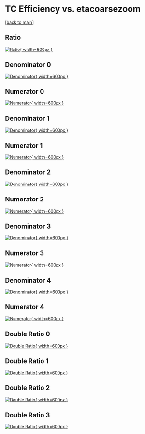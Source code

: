 # TC Efficiency vs. etacoarsezoom

[[back to main](./)]



## Ratio

[![Ratio](../mtv/var/TC_base_321_1_eff_etacoarsezoom.png){ width=600px }](../mtv/var/TC_base_321_1_eff_etacoarsezoom.pdf)

## Denominator 0

[![Denominator](../mtv/den/TC_base_321_1_eff_etacoarsezoom_den0.png){ width=600px }](../mtv/den/TC_base_321_1_eff_etacoarsezoom_den0.pdf)

## Numerator 0

[![Numerator](../mtv/num/TC_base_321_1_eff_etacoarsezoom_num0.png){ width=600px }](../mtv/num/TC_base_321_1_eff_etacoarsezoom_num0.pdf)

## Denominator 1

[![Denominator](../mtv/den/TC_base_321_1_eff_etacoarsezoom_den1.png){ width=600px }](../mtv/den/TC_base_321_1_eff_etacoarsezoom_den1.pdf)

## Numerator 1

[![Numerator](../mtv/num/TC_base_321_1_eff_etacoarsezoom_num1.png){ width=600px }](../mtv/num/TC_base_321_1_eff_etacoarsezoom_num1.pdf)

## Denominator 2

[![Denominator](../mtv/den/TC_base_321_1_eff_etacoarsezoom_den2.png){ width=600px }](../mtv/den/TC_base_321_1_eff_etacoarsezoom_den2.pdf)

## Numerator 2

[![Numerator](../mtv/num/TC_base_321_1_eff_etacoarsezoom_num2.png){ width=600px }](../mtv/num/TC_base_321_1_eff_etacoarsezoom_num2.pdf)

## Denominator 3

[![Denominator](../mtv/den/TC_base_321_1_eff_etacoarsezoom_den3.png){ width=600px }](../mtv/den/TC_base_321_1_eff_etacoarsezoom_den3.pdf)

## Numerator 3

[![Numerator](../mtv/num/TC_base_321_1_eff_etacoarsezoom_num3.png){ width=600px }](../mtv/num/TC_base_321_1_eff_etacoarsezoom_num3.pdf)

## Denominator 4

[![Denominator](../mtv/den/TC_base_321_1_eff_etacoarsezoom_den4.png){ width=600px }](../mtv/den/TC_base_321_1_eff_etacoarsezoom_den4.pdf)

## Numerator 4

[![Numerator](../mtv/num/TC_base_321_1_eff_etacoarsezoom_num4.png){ width=600px }](../mtv/num/TC_base_321_1_eff_etacoarsezoom_num4.pdf)

## Double Ratio 0

[![Double Ratio](../mtv/ratio/TC_base_321_1_eff_etacoarsezoom_ratio0.png){ width=600px }](../mtv/ratio/TC_base_321_1_eff_etacoarsezoom_ratio0.pdf)

## Double Ratio 1

[![Double Ratio](../mtv/ratio/TC_base_321_1_eff_etacoarsezoom_ratio1.png){ width=600px }](../mtv/ratio/TC_base_321_1_eff_etacoarsezoom_ratio1.pdf)

## Double Ratio 2

[![Double Ratio](../mtv/ratio/TC_base_321_1_eff_etacoarsezoom_ratio2.png){ width=600px }](../mtv/ratio/TC_base_321_1_eff_etacoarsezoom_ratio2.pdf)

## Double Ratio 3

[![Double Ratio](../mtv/ratio/TC_base_321_1_eff_etacoarsezoom_ratio3.png){ width=600px }](../mtv/ratio/TC_base_321_1_eff_etacoarsezoom_ratio3.pdf)

